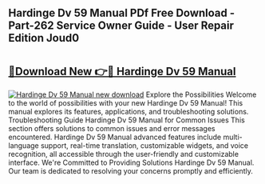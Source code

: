 ## Hardinge Dv 59 Manual PDf Free Download - Part-262 Service Owner Guide - User Repair Edition Joud0

# <h2><a href="http://bc1090.oget.top/?id=Hardinge+Dv+59+Manual">🔗Download New 👉🔴 Hardinge Dv 59 Manual</a></h2>

[![Hardinge Dv 59 Manual new download](https://i.imgur.com/5g1atiW.png)](http://bc1090.oget.top/?id=Hardinge+Dv+59+Manual)
Explore the Possibilities Welcome to the world of possibilities with your new Hardinge Dv 59 Manual! This manual explores its features, applications, and troubleshooting solutions. Troubleshooting Guide Hardinge Dv 59 Manual for Common Issues This section offers solutions to common issues and error messages encountered. Hardinge Dv 59 Manual advanced features include multi-language support, real-time translation, customizable widgets, and voice recognition, all accessible through the user-friendly and customizable interface. We're Committed to Providing Solutions Hardinge Dv 59 Manual. Our team is dedicated to resolving your concerns promptly and efficiently.
